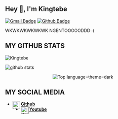 ## Hey 👋, I'm Kingtebe
[![Gmail Badge](https://img.shields.io/badge/-Kingtebe01@gmail.com-c14438?style=flat&logo=Gmail&logoColor=white&link=mailto:Kingtebe01@gmail.com)](mailto:Kingtebe01@gmail.com) 
[![Github Badge](https://img.shields.io/badge/-Kingtebe-black?style=flat&logo=github&logoColor=white&link=https://github.com/Kingtebe/)](https://www.github.com/Kingtebe/) <p align='left'> WKWKWKWKWKWK NGENTOOOOODDD :) </p>
## MY GITHUB STATS
<p align=left> <img src=https://komarev.com/ghpvc/?username=Kingtebe alt=Kingtebe /> </p>

![github stats](https://github-readme-stats.vercel.app/api?username=Kingtebe&show_icons=true&theme=dark)
<p align="center">
  <img src="https://github-readme-stats.vercel.app/api/top-langs/?username=Kingtebe&layout=theme=dark" alt="Top language=theme=dark">

## MY SOCIAL MEDIA
* [<img alt="Kingtebe Github" align="left" width="24px" src="https://cdn.jsdelivr.net/npm/simple-icons@v3/icons/github.svg" /><b>Github</b>](https://github.com/Kingtebe)<br />
* [<img alt="Kingtebe Github" align="left" width="24px" src="https://cdn.jsdelivr.net/npm/simple-icons@v3/icons/github.svg" /><b>Youtube</b>]()<br />
